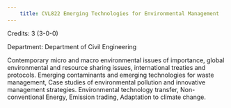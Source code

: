 ```yaml
---
    title: CVL822 Emerging Technologies for Environmental Management
---
```

Credits: 3 (3-0-0)

Department: Department of Civil Engineering

Contemporary micro and macro environmental issues of importance, global environmental and resource sharing issues, international treaties and protocols. Emerging contaminants and emerging technologies for waste management, Case studies of environmental pollution and innovative management strategies. Environmental technology transfer, Non-conventional Energy, Emission trading, Adaptation to climate change.